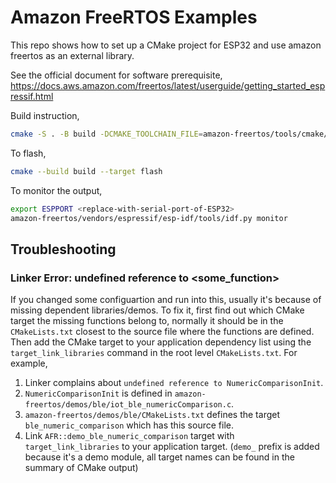 # Amazon FreeRTOS Examples

This repo shows how to set up a CMake project for ESP32 and use amazon freertos as an external library.

See the official document for software prerequisite, https://docs.aws.amazon.com/freertos/latest/userguide/getting_started_espressif.html

Build instruction,

```sh
cmake -S . -B build -DCMAKE_TOOLCHAIN_FILE=amazon-freertos/tools/cmake/toolchains/xtensa-esp32.cmake -GNinja
```

To flash,

```sh
cmake --build build --target flash
```

To monitor the output,

```sh
export ESPPORT <replace-with-serial-port-of-ESP32>
amazon-freertos/vendors/espressif/esp-idf/tools/idf.py monitor
```

## Troubleshooting

### Linker Error: undefined reference to <some_function>

If you changed some configuartion and run into this, usually it's  because of missing dependent libraries/demos. To fix it, first find out which CMake target the missing functions belong to, normally it should be in the `CMakeLists.txt` closest to the source file where the functions are defined. Then add the CMake target to your application dependency list using the `target_link_libraries` command in the root level `CMakeLists.txt`. For example,

1. Linker complains about `undefined reference to NumericComparisonInit`.
1. `NumericComparisonInit` is defined in `amazon-freertos/demos/ble/iot_ble_numericComparison.c`.
1. `amazon-freertos/demos/ble/CMakeLists.txt` defines the target `ble_numeric_comparison` which has this source file.
1. Link `AFR::demo_ble_numeric_comparison` target with `target_link_libraries` to your application target. (`demo_` prefix is added because it's a demo module, all target names can be found in the summary of CMake output)

